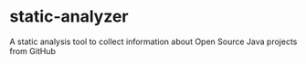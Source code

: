 # static-analyzer
A static analysis tool to collect information about Open Source Java projects from GitHub
